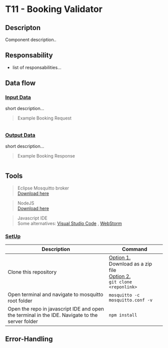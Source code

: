 # **T11 - Booking Validator**

## **Descripton**


Component description..

## **Responsability**

- list of responsabilities...

## **Data flow**

### **<ins>Input Data</ins>**
short description...

>Example Booking Request
```

```
### **<ins>Output Data</ins>**
short description...
>Example Booking Response
```

```

## **Tools**

>  Eclipse Mosquitto broker <br>[Download here](https://mosquitto.org/download/)

>NodeJS <br>[Download here](https://nodejs.org/en/download/)

>Javascript IDE<br> Some alternatives: [Visual Studio Code](https://visualstudio.microsoft.com/downloads/) , [WebStorm](https://www.jetbrains.com/webstorm/download/)

### **<ins>SetUp</ins>**

| Description | Command |
|-------|---|
| Clone this repository | <ins>Option 1.</ins><br> Download as a zip file<br> <ins>Option 2.</ins><br>`git clone <reponlink>`|
| Open terminal and navigate to mosquitto root folder |  `mosquitto -c mosquitto.conf -v ` |
|Open the repo in javascript IDE and open the terminal in the IDE. Navigate to the server folder | `npm install` |

## Error-Handling











